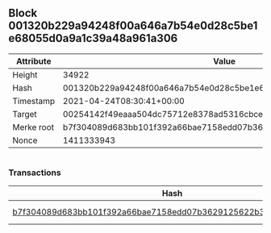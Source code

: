 ## Block 001320b229a94248f00a646a7b54e0d28c5be1e68055d0a9a1c39a48a961a306

Attribute | Value
--- | ---
Height | 34922
Hash | 001320b229a94248f00a646a7b54e0d28c5be1e68055d0a9a1c39a48a961a306
Timestamp | 2021-04-24T08:30:41+00:00
Target | 00254142f49eaaa504dc75712e8378ad5316cbcead634704b3734b6271167cc4
Merke root | b7f304089d683bb101f392a66bae7158edd07b3629125622b3d30ee5b95ecf1a
Nonce | 1411333943

```

```

### Transactions

Hash | Amount
--- | ---
[b7f304089d683bb101f392a66bae7158edd07b3629125622b3d30ee5b95ecf1a](b7f304089d683bb101f392a66bae7158edd07b3629125622b3d30ee5b95ecf1a.md) | 10.00000000 SKEPTI 
